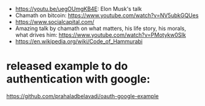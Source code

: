 - https://youtu.be/uegOUmgKB4E: Elon Musk's talk
- Chamath on bitcoin: https://www.youtube.com/watch?v=NV5ubkGQUes
- https://www.socialcapital.com/
- Amazing talk by chamath on what matters, his life story, his morals, what drives him: https://www.youtube.com/watch?v=PMotykw0SIk
- https://en.wikipedia.org/wiki/Code_of_Hammurabi



# released example to do authentication with google:
https://github.com/prahaladbelavadi/oauth-google-example
